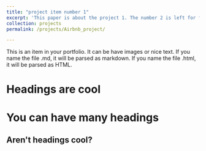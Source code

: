 ```yaml
---
title: "project item number 1"
excerpt: 'This paper is about the project 1. The number 2 is left for future work.'
collection: projects
permalink: /projects/Airbnb_project/

---
```


This is an item in your portfolio. It can be have images or nice text. If you name the file .md, it will be parsed as markdown. If you name the file .html, it will be parsed as HTML. 



Headings are cool
======

You can have many headings
======

Aren't headings cool?
------
